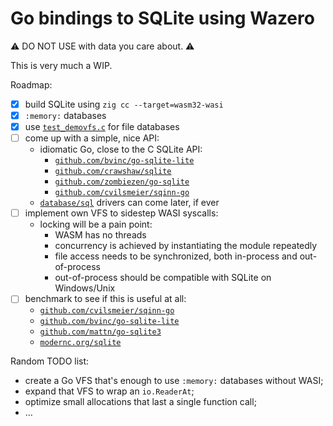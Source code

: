 # Go bindings to SQLite using Wazero

⚠️ DO NOT USE with data you care about. ⚠️

This is very much a WIP.

Roadmap:
- [x] build SQLite using `zig cc --target=wasm32-wasi`
- [x] `:memory:` databases
- [x] use [`test_demovfs.c`](sqlite3/test_demovfs.c) for file databases
- [ ] come up with a simple, nice API:
  - idiomatic Go, close to the C SQLite API:
    - [`github.com/bvinc/go-sqlite-lite`](https://github.com/bvinc/go-sqlite-lite)
    - [`github.com/crawshaw/sqlite`](https://github.com/crawshaw/sqlite)
    - [`github.com/zombiezen/go-sqlite`](https://github.com/zombiezen/go-sqlite)
    - [`github.com/cvilsmeier/sqinn-go`](https://github.com/cvilsmeier/sqinn-go)
  - [`database/sql`](https://pkg.go.dev/database/sql) drivers can come later, if ever
- [ ] implement own VFS to sidestep WASI syscalls:
  - locking will be a pain point:
    - WASM has no threads
    - concurrency is achieved by instantiating the module repeatedly
    - file access needs to be synchronized, both in-process and out-of-process
    - out-of-process should be compatible with SQLite on Windows/Unix
- [ ] benchmark to see if this is useful at all:
  - [`github.com/cvilsmeier/sqinn-go`](https://github.com/cvilsmeier/sqinn-go-bench)
  - [`github.com/bvinc/go-sqlite-lite`](https://github.com/bvinc/go-sqlite-lite)
  - [`github.com/mattn/go-sqlite3`](https://github.com/mattn/go-sqlite3)
  - [`modernc.org/sqlite`](https://modernc.org/sqlite)

Random TODO list:
- create a Go VFS that's enough to use `:memory:` databases without WASI;
- expand that VFS to wrap an `io.ReaderAt`;
- optimize small allocations that last a single function call;
- …